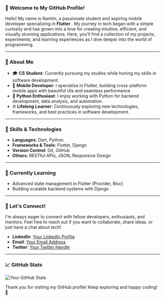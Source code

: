 ### 🌟 Welcome to My GitHub Profile!

Hello! My name is Ramtin, a passionate student and aspiring mobile developer specializing in **Flutter** . My journey in tech began with a simple curiosity and has grown into a love for creating intuitive, efficient, and visually stunning applications. Here, you'll find a collection of my projects, experiments, and learning experiences as I dive deeper into the world of programming.

---

### 🚀 About Me

- 🎓 **CS Student**: Currently pursuing my studies while honing my skills in software development.
- 📱 **Mobile Developer**: I specialize in Flutter, building cross-platform mobile apps with beautiful UIs and seamless performance.
- 🐍 **Python Enthusiast**: I enjoy working with Python for backend development, data analysis, and automation.
- 🌐 **Lifelong Learner**: Continuously exploring new technologies, frameworks, and best practices in software development.

---

### 🔧 Skills & Technologies

- **Languages**: Dart, Python
- **Frameworks & Tools**: Flutter, Django
- **Version Control**: Git, GitHub
- **Others**: RESTful APIs, JSON, Responsive Design

---

### 🌱 Currently Learning

- Advanced state management in Flutter (Provider, Bloc)
- Building scalable backend systems with Django 

---

### 💬 Let's Connect!

I'm always eager to connect with fellow developers, enthusiasts, and mentors. Feel free to reach out if you want to collaborate, share ideas, or just have a chat about tech!

- **LinkedIn**: [Your LinkedIn Profile](#)
- **Email**: [Your Email Address](mailto:ramtin.bor7hp@gmail.com)
- **Twitter**: [Your Twitter Handle](#)

---

### 📈 GitHub Stats

![Your GitHub Stats](https://github-readme-stats.vercel.app/api?username=yourusername&show_icons=true&theme=radical)

Thank you for visiting my GitHub profile! Keep exploring and happy coding! 🚀

